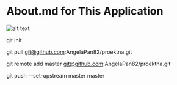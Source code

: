 # About.md for This Application

![alt text](https://yt3.ggpht.com/ytc/AAUvwnhTEa6kEyqgSvL3wMaMbUDZtyHvhXehJppDCeOGUCI=s900-c-k-c0x00ffffff-no-rj)

git init

git pull git@github.com:AngelaPan82/proektna.git 

git remote add master git@github.com:AngelaPan82/proektna.git   

git push --set-upstream master master